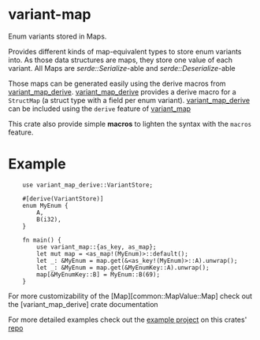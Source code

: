 # variant-map

Enum variants stored in Maps.

Provides different kinds of map-equivalent types to store enum variants into.
As those data structures are maps, they store one value of each variant.
All Maps are *serde::Serialize*-able and *serde::Deserialize*-able

Those maps can be generated easily using the derive macros from [variant_map_derive](/crates/variant-map-derive).
[variant_map_derive](/crates/variant-map-derive) provides a derive macro for a `StructMap` (a struct type with a field per enum variant).
[variant_map_derive](/crates/variant-map-derive) can be included using the `derive` feature of [variant_map](/crates/variant-map)


This crate also provide simple **macros** to lighten the syntax with the `macros` feature.


# Example

 ```
     use variant_map_derive::VariantStore;

     #[derive(VariantStore)]
     enum MyEnum {
         A,
         B(i32),
     }

     fn main() {
         use variant_map::{as_key, as_map};
         let mut map = <as_map!(MyEnum)>::default();
         let _: &MyEnum = map.get(&<as_key!(MyEnum)>::A).unwrap();
         let _: &MyEnum = map.get(&MyEnumKey::A).unwrap();
         map[&MyEnumKey::B] = MyEnum::B(69);
     }
 ```

For more customizability of the [Map][common::MapValue::Map] check out the [variant_map_derive] crate documentation

For more detailed examples check out the [example project](https://github.com/mxyns/variant-map/tree/master/example) on
this crates' [repo](https://github.com/mxyns/variant-map/)
